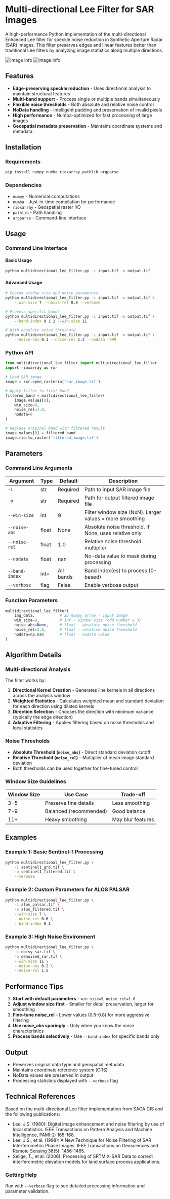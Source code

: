 # Multi-directional Lee Filter for SAR Images

A high-performance Python implementation of the multi-directional Enhanced Lee filter for speckle noise reduction in Synthetic Aperture Radar (SAR) images. This filter preserves edges and linear features better than traditional Lee filters by analyzing image statistics along multiple directions.

![image info](example/capella_example.jpg)
![image info](example/iceye_example.jpg)

## Features

- **Edge-preserving speckle reduction** - Uses directional analysis to maintain structural features
- **Multi-band support** - Process single or multiple bands simultaneously
- **Flexible noise thresholds** - Both absolute and relative noise control
- **NoData handling** - Intelligent padding and preservation of invalid pixels
- **High performance** - Numba-optimized for fast processing of large images
- **Geospatial metadata preservation** - Maintains coordinate systems and metadata

## Installation

### Requirements

```bash
pip install numpy numba rioxarray pathlib argparse
```

### Dependencies

- `numpy` - Numerical computations
- `numba` - Just-in-time compilation for performance
- `rioxarray` - Geospatial raster I/O
- `pathlib` - Path handling
- `argparse` - Command-line interface

## Usage

### Command Line Interface

#### Basic Usage
```bash
python multidirectional_lee_filter.py -i input.tif -o output.tif
```

#### Advanced Usage
```bash
# Custom window size and noise parameters
python multidirectional_lee_filter.py -i input.tif -o output.tif \
    --win-size 7 --noise-rel 0.8 --verbose

# Process specific bands
python multidirectional_lee_filter.py -i input.tif -o output.tif \
    --band-index 0 1 2 --win-size 11

# With absolute noise threshold
python multidirectional_lee_filter.py -i input.tif -o output.tif \
    --noise-abs 0.1 --noise-rel 1.2 --nodata -999
```

### Python API

```python
from multidirectional_lee_filter import multidirectional_lee_filter
import rioxarray as rxr

# Load SAR image
image = rxr.open_rasterio('sar_image.tif')

# Apply filter to first band
filtered_band = multidirectional_lee_filter(
    image.values[0], 
    win_size=9,
    noise_rel=1.0,
    nodata=0
)

# Replace original band with filtered result
image.values[0] = filtered_band
image.rio.to_raster('filtered_image.tif')
```

## Parameters

### Command Line Arguments

| Argument | Type | Default | Description |
|----------|------|---------|-------------|
| `-i` | str | Required | Path to input SAR image file |
| `-o` | str | Required | Path for output filtered image file |
| `--win-size` | int | 9 | Filter window size (NxN). Larger values = more smoothing |
| `--noise-abs` | float | None | Absolute noise threshold. If None, uses relative only |
| `--noise-rel` | float | 1.0 | Relative noise threshold multiplier |
| `--nodata` | float | nan | No-data value to mask during processing |
| `--band-index` | int+ | All bands | Band index(es) to process (0-based) |
| `--verbose` | flag | False | Enable verbose output |

### Function Parameters

```python
multidirectional_lee_filter(
    img_data,           # 2D numpy array - input image
    win_size=9,         # int - window size (odd number ≥ 3)
    noise_abs=None,     # float - absolute noise threshold
    noise_rel=1.0,      # float - relative noise threshold
    nodata=np.nan       # float - nodata value
)
```

## Algorithm Details

### Multi-directional Analysis

The filter works by:

1. **Directional Kernel Creation** - Generates line kernels in all directions across the analysis window
2. **Weighted Statistics** - Calculates weighted mean and standard deviation for each direction using dilated kernels
3. **Direction Selection** - Chooses the direction with minimum variance (typically the edge direction)
4. **Adaptive Filtering** - Applies filtering based on noise thresholds and local statistics

### Noise Thresholds

- **Absolute Threshold (`noise_abs`)** - Direct standard deviation cutoff
- **Relative Threshold (`noise_rel`)** - Multiplier of mean image standard deviation
- Both thresholds can be used together for fine-tuned control

### Window Size Guidelines

| Window Size | Use Case | Trade-off |
|-------------|----------|-----------|
| 3-5 | Preserve fine details | Less smoothing |
| 7-9 | Balanced (recommended) | Good balance |
| 11+ | Heavy smoothing | May blur features |

## Examples

### Example 1: Basic Sentinel-1 Processing
```bash
python multidirectional_lee_filter.py \
    -i sentinel1_grd.tif \
    -o sentinel1_filtered.tif \
    --verbose
```

### Example 2: Custom Parameters for ALOS PALSAR
```bash
python multidirectional_lee_filter.py \
    -i alos_palsar.tif \
    -o alos_filtered.tif \
    --win-size 7 \
    --noise-rel 0.6 \
    --band-index 0 1
```

### Example 3: High Noise Environment
```bash
python multidirectional_lee_filter.py \
    -i noisy_sar.tif \
    -o denoised_sar.tif \
    --win-size 11 \
    --noise-abs 0.2 \
    --noise-rel 1.5
```

## Performance Tips

1. **Start with default parameters** - `win_size=9`, `noise_rel=1.0`
2. **Adjust window size first** - Smaller for detail preservation, larger for smoothing
3. **Fine-tune noise_rel** - Lower values (0.5-0.8) for more aggressive filtering
4. **Use noise_abs sparingly** - Only when you know the noise characteristics
5. **Process bands selectively** - Use `--band-index` for specific bands only

## Output

- Preserves original data type and geospatial metadata
- Maintains coordinate reference system (CRS)
- NoData values are preserved in output
- Processing statistics displayed with `--verbose` flag

## Technical References

Based on the multi-directional Lee filter implementation from SAGA GIS and the following publications:

- Lee, J.S. (1980): Digital image enhancement and noise filtering by use of local statistics. IEEE Transactions on Pattern Analysis and Machine Intelligence, PAMI-2: 165-168.
- Lee, J.S., et al. (1998): A New Technique for Noise Filtering of SAR Interferometric Phase Images. IEEE Transactions on Geosciences and Remote Sensing 36(5): 1456-1465.
- Selige, T., et al. (2006): Processing of SRTM X-SAR Data to correct interferometric elevation models for land surface process applications.

### Getting Help

Run with `--verbose` flag to see detailed processing information and parameter validation.